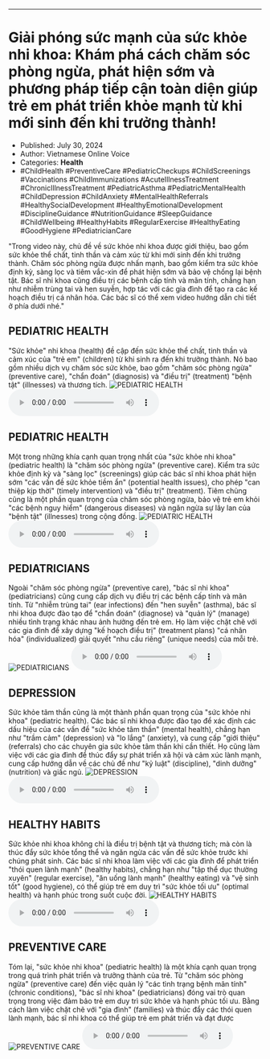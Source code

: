 
---

# Giải phóng sức mạnh của sức khỏe nhi khoa: Khám phá cách chăm sóc phòng ngừa, phát hiện sớm và phương pháp tiếp cận toàn diện giúp trẻ em phát triển khỏe mạnh từ khi mới sinh đến khi trưởng thành!

- Published: July 30, 2024
- Author: Vietnamese Online Voice
- Categories: **Health**
- #ChildHealth #PreventiveCare #PediatricCheckups #ChildScreenings #Vaccinations #ChildImmunizations #AcuteIllnessTreatment #ChronicIllnessTreatment #PediatricAsthma #PediatricMentalHealth #ChildDepression #ChildAnxiety #MentalHealthReferrals #HealthySocialDevelopment #HealthyEmotionalDevelopment #DisciplineGuidance #NutritionGuidance #SleepGuidance #ChildWellbeing #HealthyHabits #RegularExercise #HealthyEating #GoodHygiene #PediatricianCare

"Trong video này, chủ đề về sức khỏe nhi khoa được giới thiệu, bao gồm sức khỏe thể chất, tinh thần và cảm xúc từ khi mới sinh đến khi trưởng thành. Chăm sóc phòng ngừa được nhấn mạnh, bao gồm kiểm tra sức khỏe định kỳ, sàng lọc và tiêm vắc-xin để phát hiện sớm và bảo vệ chống lại bệnh tật. Bác sĩ nhi khoa cũng điều trị các bệnh cấp tính và mãn tính, chẳng hạn như nhiễm trùng tai và hen suyễn, hợp tác với các gia đình để tạo ra các kế hoạch điều trị cá nhân hóa. Các bác sĩ có thể xem video hướng dẫn chi tiết ở phía dưới nhé."


## PEDIATRIC HEALTH

"Sức khỏe" nhi khoa (health) đề cập đến sức khỏe thể chất, tinh thần và cảm xúc của "trẻ em" (children) từ khi sinh ra đến khi trưởng thành. Nó bao gồm nhiều dịch vụ chăm sóc sức khỏe, bao gồm "chăm sóc phòng ngừa" (preventive care), "chẩn đoán" (diagnosis) và "điều trị" (treatment) "bệnh tật" (illnesses) và thương tích.
![PEDIATRIC HEALTH](https://http-archiver-apis-production-80.schnworks.com/storage/images/transitions/2024-07-30/transition--2352174107-Montserrat-Regular-004895.jpg)
<audio controls>
    <source src="https://http-archiver-apis-production-80.schnworks.com/storage/storage/audio/file-3037474863.mp3" type="audio/mpeg">
</audio>



## PEDIATRIC HEALTH

Một trong những khía cạnh quan trọng nhất của "sức khỏe nhi khoa" (pediatric health) là "chăm sóc phòng ngừa" (preventive care). Kiểm tra sức khỏe định kỳ và "sàng lọc" (screenings) giúp các bác sĩ nhi khoa phát hiện sớm "các vấn đề sức khỏe tiềm ẩn" (potential health issues), cho phép "can thiệp kịp thời" (timely intervention) và "điều trị" (treatment). Tiêm chủng cũng là một phần quan trọng của chăm sóc phòng ngừa, bảo vệ trẻ em khỏi "các bệnh nguy hiểm" (dangerous diseases) và ngăn ngừa sự lây lan của "bệnh tật" (illnesses) trong cộng đồng.
![PEDIATRIC HEALTH](https://http-archiver-apis-production-80.schnworks.com/storage/images/transitions/2024-07-30/transition-19784738827-Montserrat-Black-7B1FA2.jpg)
<audio controls>
    <source src="https://http-archiver-apis-production-80.schnworks.com/storage/storage/audio/file-11904359067.mp3" type="audio/mpeg">
</audio>



## PEDIATRICIANS

Ngoài "chăm sóc phòng ngừa" (preventive care), "bác sĩ nhi khoa" (pediatricians) cũng cung cấp dịch vụ điều trị các bệnh cấp tính và mãn tính. Từ "nhiễm trùng tai" (ear infections) đến "hen suyễn" (asthma), bác sĩ nhi khoa được đào tạo để "chẩn đoán" (diagnose) và "quản lý" (manage) nhiều tình trạng khác nhau ảnh hưởng đến trẻ em. Họ làm việc chặt chẽ với các gia đình để xây dựng "kế hoạch điều trị" (treatment plans) "cá nhân hóa" (individualized) giải quyết "nhu cầu riêng" (unique needs) của mỗi trẻ.
![PEDIATRICIANS](https://http-archiver-apis-production-80.schnworks.com/storage/images/transitions/2024-07-30/transition--37711179649-Montserrat-Bold-7B1FA2.jpg)
<audio controls>
    <source src="https://http-archiver-apis-production-80.schnworks.com/storage/storage/audio/file-165688463.mp3" type="audio/mpeg">
</audio>



## DEPRESSION

Sức khỏe tâm thần cũng là một thành phần quan trọng của "sức khỏe nhi khoa" (pediatric health). Các bác sĩ nhi khoa được đào tạo để xác định các dấu hiệu của các vấn đề "sức khỏe tâm thần" (mental health), chẳng hạn như "trầm cảm" (depression) và "lo lắng" (anxiety), và cung cấp "giới thiệu" (referrals) cho các chuyên gia sức khỏe tâm thần khi cần thiết. Họ cũng làm việc với các gia đình để thúc đẩy sự phát triển xã hội và cảm xúc lành mạnh, cung cấp hướng dẫn về các chủ đề như "kỷ luật" (discipline), "dinh dưỡng" (nutrition) và giấc ngủ.
![DEPRESSION](https://http-archiver-apis-production-80.schnworks.com/storage/images/transitions/2024-07-30/transition-6826846788-Montserrat-Bold-9C27B0.jpg)
<audio controls>
    <source src="https://http-archiver-apis-production-80.schnworks.com/storage/storage/audio/file-17467708151.mp3" type="audio/mpeg">
</audio>



## HEALTHY HABITS

Sức khỏe nhi khoa không chỉ là điều trị bệnh tật và thương tích; mà còn là thúc đẩy sức khỏe tổng thể và ngăn ngừa các vấn đề sức khỏe trước khi chúng phát sinh. Các bác sĩ nhi khoa làm việc với các gia đình để phát triển "thói quen lành mạnh" (healthy habits), chẳng hạn như "tập thể dục thường xuyên" (regular exercise), "ăn uống lành mạnh" (healthy eating) và "vệ sinh tốt" (good hygiene), có thể giúp trẻ em duy trì "sức khỏe tối ưu" (optimal health) và hạnh phúc trong suốt cuộc đời.
![HEALTHY HABITS](https://http-archiver-apis-production-80.schnworks.com/storage/images/transitions/2024-07-30/transition--11176101767-Montserrat-Black-7B1FA2.jpg)
<audio controls>
    <source src="https://http-archiver-apis-production-80.schnworks.com/storage/storage/audio/file-35930890679.mp3" type="audio/mpeg">
</audio>



## PREVENTIVE CARE

Tóm lại, "sức khỏe nhi khoa" (pediatric health) là một khía cạnh quan trọng trong quá trình phát triển và trưởng thành của trẻ. Từ "chăm sóc phòng ngừa" (preventive care) đến việc quản lý "các tình trạng bệnh mãn tính" (chronic conditions), "bác sĩ nhi khoa" (pediatricians) đóng vai trò quan trọng trong việc đảm bảo trẻ em duy trì sức khỏe và hạnh phúc tối ưu. Bằng cách làm việc chặt chẽ với "gia đình" (families) và thúc đẩy các thói quen lành mạnh, bác sĩ nhi khoa có thể giúp trẻ em phát triển và đạt được
![PREVENTIVE CARE](https://http-archiver-apis-production-80.schnworks.com/storage/images/transitions/2024-07-30/transition--24235480023-Montserrat-Black-880E4F.jpg)
<audio controls>
    <source src="https://http-archiver-apis-production-80.schnworks.com/storage/storage/audio/file-3718321557.mp3" type="audio/mpeg">
</audio>

